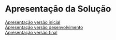 # Apresentação da Solução

[Apresentação versão inicial](https://github.com/ICEI-PUC-Minas-PMV-ADS/pmv-ads-2023-1-e3-proj-mov-t3-pmv-ads-2023-1-e3-proj-mov-t3-klug/raw/main/presentation/video-inicial-KLUG.mp4)
<br>
[Apresentação versão desenvolvimento](https://github.com/ICEI-PUC-Minas-PMV-ADS/pmv-ads-2023-1-e3-proj-mov-t3-pmv-ads-2023-1-e3-proj-mov-t3-klug/raw/main/presentation/klug-producao.mp4)
<br>
[Apresentação versão final](https://github.com/ICEI-PUC-Minas-PMV-ADS/pmv-ads-2023-1-e3-proj-mov-t3-pmv-ads-2023-1-e3-proj-mov-t3-klug/raw/main/presentation/klug-apresentacao-final.mp4)


<!-- Faça uma apresentação de um resumo de todos o processo de desenvolvimento e no final apresente a solução desenvolvida, usando um pequeno vídeo.


 https://user-images.githubusercontent.com/100629069/236699168-1b9c1f52-7bea-422b-8f2f-642dec08676e.mp4 -->

